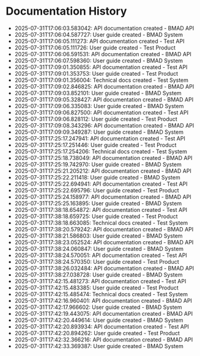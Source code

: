 # Documentation History

- 2025-07-31T17:06:03.583042: API documentation created - BMAD API
- 2025-07-31T17:06:04.587727: User guide created - BMAD System
- 2025-07-31T17:06:05.111273: API documentation created - Test API
- 2025-07-31T17:06:05.111726: User guide created - Test Product
- 2025-07-31T17:06:06.591531: API documentation created - BMAD API
- 2025-07-31T17:06:07.598360: User guide created - BMAD System
- 2025-07-31T17:09:01.350855: API documentation created - Test API
- 2025-07-31T17:09:01.353753: User guide created - Test Product
- 2025-07-31T17:09:01.356004: Technical docs created - Test System
- 2025-07-31T17:09:02.846825: API documentation created - BMAD API
- 2025-07-31T17:09:03.852101: User guide created - BMAD System
- 2025-07-31T17:09:05.328427: API documentation created - BMAD API
- 2025-07-31T17:09:06.335083: User guide created - BMAD System
- 2025-07-31T17:09:06.827500: API documentation created - Test API
- 2025-07-31T17:09:06.828112: User guide created - Test Product
- 2025-07-31T17:09:08.343296: API documentation created - BMAD API
- 2025-07-31T17:09:09.349287: User guide created - BMAD System
- 2025-07-31T17:25:17.247941: API documentation created - Test API
- 2025-07-31T17:25:17.251446: User guide created - Test Product
- 2025-07-31T17:25:17.254206: Technical docs created - Test System
- 2025-07-31T17:25:18.738049: API documentation created - BMAD API
- 2025-07-31T17:25:19.742970: User guide created - BMAD System
- 2025-07-31T17:25:21.205212: API documentation created - BMAD API
- 2025-07-31T17:25:22.211418: User guide created - BMAD System
- 2025-07-31T17:25:22.694941: API documentation created - Test API
- 2025-07-31T17:25:22.695796: User guide created - Test Product
- 2025-07-31T17:25:24.158977: API documentation created - BMAD API
- 2025-07-31T17:25:25.163895: User guide created - BMAD System
- 2025-07-31T17:38:18.654872: API documentation created - Test API
- 2025-07-31T17:38:18.659725: User guide created - Test Product
- 2025-07-31T17:38:18.663085: Technical docs created - Test System
- 2025-07-31T17:38:20.579242: API documentation created - BMAD API
- 2025-07-31T17:38:21.586803: User guide created - BMAD System
- 2025-07-31T17:38:23.052524: API documentation created - BMAD API
- 2025-07-31T17:38:24.060847: User guide created - BMAD System
- 2025-07-31T17:38:24.570051: API documentation created - Test API
- 2025-07-31T17:38:24.570350: User guide created - Test Product
- 2025-07-31T17:38:26.032484: API documentation created - BMAD API
- 2025-07-31T17:38:27.038728: User guide created - BMAD System
- 2025-07-31T17:42:15.481273: API documentation created - Test API
- 2025-07-31T17:42:15.483385: User guide created - Test Product
- 2025-07-31T17:42:15.485474: Technical docs created - Test System
- 2025-07-31T17:42:16.960401: API documentation created - BMAD API
- 2025-07-31T17:42:17.966602: User guide created - BMAD System
- 2025-07-31T17:42:19.443075: API documentation created - BMAD API
- 2025-07-31T17:42:20.449614: User guide created - BMAD System
- 2025-07-31T17:42:20.893934: API documentation created - Test API
- 2025-07-31T17:42:20.894262: User guide created - Test Product
- 2025-07-31T17:42:32.366216: API documentation created - BMAD API
- 2025-07-31T17:42:33.369387: User guide created - BMAD System
